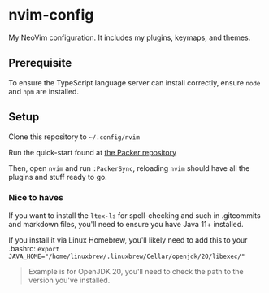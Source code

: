 # nvim-config
My NeoVim configuration. It includes my plugins, keymaps, and themes.

## Prerequisite

To ensure the TypeScript language server can install correctly, ensure `node` and `npm` are installed.

## Setup

Clone this repository to `~/.config/nvim`

Run the quick-start found at [the Packer repository](https://github.com/wbthomason/packer.nvim#quickstart)

Then, open `nvim` and run `:PackerSync`, reloading `nvim` should have all the plugins and stuff ready to go.

### Nice to haves

If you want to install the `ltex-ls` for spell-checking and such in .gitcommits and markdown files, you'll need to ensure you have Java 11+ installed.

If you install it via Linux Homebrew, you'll likely need to add this to your .bashrc:
`export JAVA_HOME="/home/linuxbrew/.linuxbrew/Cellar/openjdk/20/libexec/"`

> Example is for OpenJDK 20, you'll need to check the path to the version you've installed.
